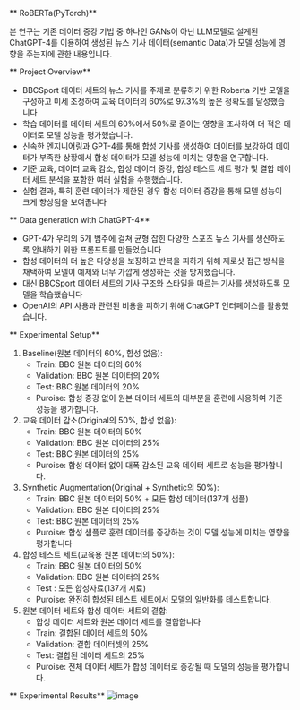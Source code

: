 ** RoBERTa(PyTorch)**

본 연구는 기존 데이터 증강 기법 중 하나인 GANs이 아닌 LLM모델로 설계된 ChatGPT-4를 이용하여 생성된 뉴스 기사 데이터(semantic Data)가 모델 성능에 영향을 주는지에 관한 내용입니다.


** Project Overview**

* BBCSport 데이터 세트의 뉴스 기사를 주제로 분류하기 위한 Roberta 기반 모델을 구성하고 미세 조정하여 교육 데이터의 60%로 97.3%의 높은 정확도를 달성했습니다
* 학습 데이터를 데이터 세트의 60%에서 50%로 줄이는 영향을 조사하여 더 적은 데이터로 모델 성능을 평가했습니다.
* 신속한 엔지니어링과 GPT-4를 통해 합성 기사를 생성하여 데이터를 보강하여 데이터가 부족한 상황에서 합성 데이터가 모델 성능에 미치는 영향을 연구합니다.
* 기준 교육, 데이터 교육 감소, 합성 데이터 증강, 합성 테스트 세트 평가 및 결합 데이터 세트 분석을 포함한 여러 실험을 수행했습니다.
* 실험 결과, 특히 훈련 데이터가 제한된 경우 합성 데이터 증강을 통해 모델 성능이 크게 향상됨을 보여줍니다

** Data generation with ChatGPT-4**

* GPT-4가 우리의 5개 범주에 걸쳐 균형 잡힌 다양한 스포츠 뉴스 기사를 생산하도록 안내하기 위한 프롬프트를 만들었습니다
* 합성 데이터의 더 높은 다양성을 보장하고 반복을 피하기 위해 제로샷 접근 방식을 채택하여 모델이 예제와 너무 가깝게 생성하는 것을 방지했습니다.
* 대신 BBCSport 데이터 세트의 기사 구조와 스타일을 따르는 기사를 생성하도록 모델을 학습했습니다
* OpenAI의 API 사용과 관련된 비용을 피하기 위해 ChatGPT 인터페이스를 활용했습니다.

** Experimental Setup**

1. Baseline(원본 데이터의 60%, 합성 없음):
   * Train: BBC 원본 데이터의 60%
   * Validation: BBC 원본 데이터의 20%
   * Test: BBC 원본 데이터의 20%
   * Puroise: 합성 증강 없이 원본 데이터 세트의 대부분을 훈련에 사용하여 기준 성능을 평가합니다.
2. 교육 데이터 감소(Original의 50%, 합성 없음):
   * Train: BBC 원본 데이터의 50%
   * Validation: BBC 원본 데이터의 25%
   * Test: BBC 원본 데이터의 25%
   * Puroise: 합성 데이터 없이 대폭 감소된 교육 데이터 세트로 성능을 평가합니다.
3. Synthetic Augmentation(Original + Synthetic의 50%):
   * Train: BBC 원본 데이터의 50% + 모든 합성 데이터(137개 샘플)
   * Validation: BBC 원본 데이터의 25%
   * Test: BBC 원본 데이터의 25%
   * Puroise: 합성 샘플로 훈련 데이터를 증강하는 것이 모델 성능에 미치는 영향을 평가합니다
4. 합성 테스트 세트(교육용 원본 데이터의 50%):
   * Train: BBC 원본 데이터의 50%
   * Validation: BBC 원본 데이터의 25%
   * Test : 모든 합성자료(137개 시료)
   * Puroise: 완전히 합성된 테스트 세트에서 모델의 일반화를 테스트합니다.
5. 원본 데이터 세트와 합성 데이터 세트의 결합:
   * 합성 데이터 세트와 원본 데이터 세트를 결합합니다
   * Train: 결합된 데이터 세트의 50%
   * Validation: 결합 데이터셋의 25%
   * Test: 결합된 데이터 세트의 25%
   * Puroise: 전체 데이터 세트가 합성 데이터로 증강될 때 모델의 성능을 평가합니다.

** Experimental Results**
![image](https://github.com/ycbkr123/RoBERTa/assets/73626645/19fbe923-6c74-4a36-bc9b-bb1b3f1733b1)



